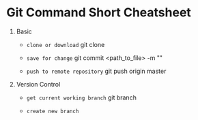 # Git Command Short Cheatsheet
1. Basic
   - `clone or download`
   git clone <repo url> <customer folder name>
   
   - `save for change`
   git commit  <path_to_file> -m "<commit message>"
   
   - `push to remote repository`
   git push origin master

2. Version Control
   - `get current working branch`
   git branch
   
   - `create new branch`
   
